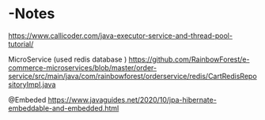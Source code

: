 # -Notes
https://www.callicoder.com/java-executor-service-and-thread-pool-tutorial/

MicroService (used redis database )
https://github.com/RainbowForest/e-commerce-microservices/blob/master/order-service/src/main/java/com/rainbowforest/orderservice/redis/CartRedisRepositoryImpl.java

@Embeded
https://www.javaguides.net/2020/10/jpa-hibernate-embeddable-and-embedded.html

